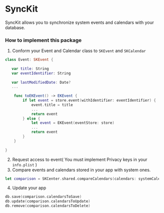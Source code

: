 # SyncKit

SyncKit allows you to synchronize system events and calendars with your database.

### How to implement this package

1. Conform your Event and Calendar class to `SKEvent` and `SKCalendar`

```swift
class Event: SKEvent {
   
   var title: String
   var eventIdentifier: String
   
   var lastModifiedDate: Date?
   ...
   
    func toEKEvent() -> EKEvent {
        if let event = store.event(withIdentifier: eventIdentifier) {
            event.title = title
            ...
            return event
        } else {
            let event = EKEvent(eventStore: store)
            ...
            return event
        }
    }
    
}
```

2. Request access to event( You must implement Privacy keys in your `info.plist` )
3. Compare events and calendars stored in your app with system ones.

```swift
let comparison = SKCenter.shared.compareCalendars(calendars: systemCalendars, storedCalendars: storedCalendars)
```

4. Update your app
```swift
db.save(comparison.calendarsToSave)
db.update(comparison.calendarsToUpdate)
db.remove(comparison.calendarsToDelete)
```


